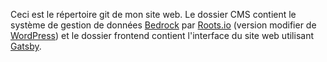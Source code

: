 Ceci est le répertoire git de mon site web.
Le dossier CMS contient le système de gestion de données [Bedrock](https://roots.io/bedrock/) par [Roots.io](https://roots.io) (version modifier de [WordPress](https://wordpress.org/)) et le dossier frontend contient l'interface du site web utilisant [Gatsby](https://www.gatsbyjs.com/).

